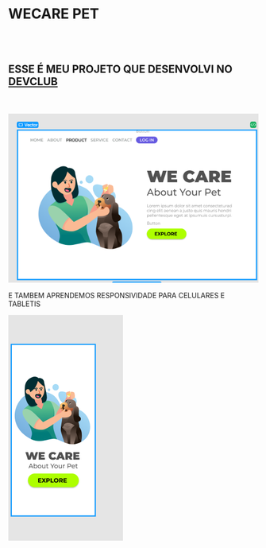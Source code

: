 <h1> WECARE PET</h1>
<BR>
<BR>
<H2>ESSE É MEU PROJETO QUE DESENVOLVI NO <a href="https://aulas.devclub.com.br/m/lessons/git-github-devclub-full-stack">DEVCLUB</a></H2>
<br>
<br>
<img src="https://github.com/Otacilio07/projeto-readme/blob/master/asset/wecare--print.png?raw=true">
<br>
<p>E TAMBEM APRENDEMOS RESPONSIVIDADE PARA CELULARES E TABLETIS </p>
<img src="https://github.com/Otacilio07/projeto-readme/blob/master/asset/wecare-responsividade.png?raw=true">



